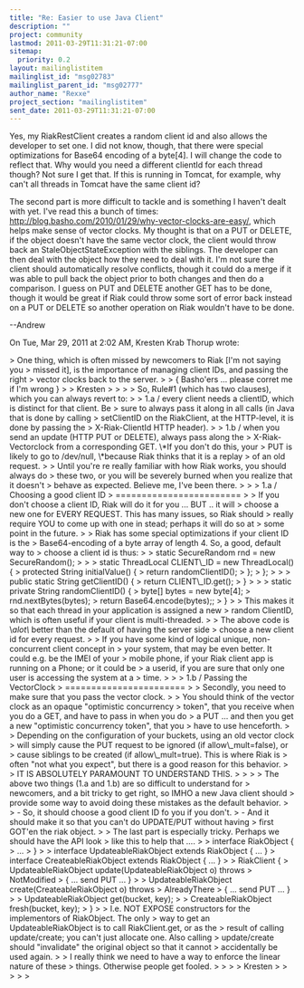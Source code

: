 ```yaml
---
title: "Re: Easier to use Java Client"
description: ""
project: community
lastmod: 2011-03-29T11:31:21-07:00
sitemap:
  priority: 0.2
layout: mailinglistitem
mailinglist_id: "msg02783"
mailinglist_parent_id: "msg02777"
author_name: "Rexxe"
project_section: "mailinglistitem"
sent_date: 2011-03-29T11:31:21-07:00
---
```



Yes, my RiakRestClient creates a random client id and also allows the
developer to set one. I did not know, though, that there were special
optimizations for Base64 encoding of a byte[4]. I will change the code to
reflect that. Why would you need a different clientId for each thread
though? Not sure I get that. If this is running in Tomcat, for example,
why can't all threads in Tomcat have the same client id?

The second part is more difficult to tackle and is something I haven't dealt
with yet. I've read this a bunch of times:
http://blog.basho.com/2010/01/29/why-vector-clocks-are-easy/, which helps
make sense of vector clocks. My thought is that on a PUT or DELETE, if the
object doesn't have the same vector clock, the client would throw back an
StaleObjectStateException with the siblings. The developer can then deal
with the object how they need to deal with it. I'm not sure the client
should automatically resolve conflicts, though it could do a merge if it was
able to pull back the object prior to both changes and then do a
comparison. I guess on PUT and DELETE another GET has to be done, though it
would be great if Riak could throw some sort of error back instead on a PUT
or DELETE so another operation on Riak wouldn't have to be done.

--Andrew

On Tue, Mar 29, 2011 at 2:02 AM, Kresten Krab Thorup wrote:

&gt; One thing, which is often missed by newcomers to Riak [I'm not saying you
&gt; missed it], is the importance of managing client IDs, and passing the right
&gt; vector clocks back to the server.
&gt;
&gt; { Basho'ers ... please corret me if I'm wrong }
&gt;
&gt; Kresten
&gt;
&gt;
&gt;
&gt; So, Rule#1 (which has two clauses), which you can always revert to:
&gt;
&gt; 1.a / every client needs a clientID, which is distinct for that client. Be
&gt; sure to always pass it along in all calls (in Java that is done by calling
&gt; setClientID on the RiakClient, at the HTTP-level, it is done by passing the
&gt; X-Riak-ClientId HTTP header).
&gt;
&gt; 1.b / when you send an update (HTTP PUT or DELETE), always pass along the
&gt; X-Riak-Vectorclock from a corresponding GET. \\*If you don't do this, your
&gt; PUT is likely to go to /dev/null, \\*because Riak thinks that it is a replay
&gt; of an old request.
&gt;
&gt; Until you're re really familiar with how Riak works, you should always do
&gt; these two, or you will be severely burned when you realize that it doesn't
&gt; behave as expected. Believe me, I've been there.
&gt;
&gt;
&gt; 1.a / Choosing a good client ID
&gt; ========================
&gt;
&gt; If you don't choose a client ID, Riak will do it for you ... BUT .. it will
&gt; choose a new one for EVERY REQUEST. This has many issues, so Riak should
&gt; really require YOU to come up with one in stead; perhaps it will do so at
&gt; some point in the future.
&gt;
&gt; Riak has some special optimizations if your client ID is the
&gt; Base64-encoding of a byte array of length 4. So, a good, default way to
&gt; choose a client id is thus:
&gt;
&gt; static SecureRandom rnd = new SecureRandom();
&gt;
&gt;
&gt; static ThreadLocal CLIENT\\_ID = new ThreadLocal() {
&gt; protected String initialValue() {
&gt; return randomClientID();
&gt; };
&gt; };
&gt;
&gt;
&gt; public static String getClientID() {
&gt; return CLIENT\\_ID.get();
&gt; }
&gt;
&gt;
&gt; static private String randomClientID() {
&gt; byte[] bytes = new byte[4];
&gt; rnd.nextBytes(bytes);
&gt; return Base64.encode(bytes);;
&gt; }
&gt;
&gt; This makes it so that each thread in your application is assigned a new
&gt; random ClientID, which is often useful if your client is multi-threaded.
&gt;
&gt; The above code is \\*alot\\* better than the default of having the server side
&gt; choose a new client id for every request.
&gt;
&gt; If you have some kind of logical unique, non-concurrent client concept in
&gt; your system, that may be even better. It could e.g. be the IMEI of your
&gt; mobile phone, if your Riak client app is running on a Phone; or it could be
&gt; a userid, if you are sure that only one user is accessing the system at a
&gt; time.
&gt;
&gt;
&gt; 1.b / Passing the VectorClock
&gt; =======================
&gt;
&gt; Secondly, you need to make sure that you pass the vector clock.
&gt;
&gt; You should think of the vector clock as an opaque "optimistic concurrency
&gt; token", that you receive when you do a GET, and have to pass in when you do
&gt; a PUT ... and then you get a new "optimistic concurrency token", that you
&gt; have to use henceforth.
&gt;
&gt; Depending on the configuration of your buckets, using an old vector clock
&gt; will simply cause the PUT request to be ignored (if allow\\_mult=false), or
&gt; cause siblings to be created (if allow\\_mult=true). This is where Riak is
&gt; often "not what you expect", but there is a good reason for this behavior.
&gt;
&gt; IT IS ABSOLUTELY PARAMOUNT TO UNDERSTAND THIS.
&gt;
&gt;
&gt;
&gt; The above two things (1.a and 1.b) are so difficult to understand for
&gt; newcomers, and a bit tricky to get right, so IMHO a new Java client should
&gt; provide some way to avoid doing these mistakes as the default behavior.
&gt;
&gt; - So, it should choose a good client ID fo you if you don't.
&gt; - And it should make it so that you can't do UPDATE/PUT without having
&gt; first GOT'en the riak object.
&gt;
&gt; The last part is especially tricky. Perhaps we should have the API look
&gt; like this to help that ....
&gt;
&gt; interface RiakObject {
&gt; ...
&gt; }
&gt;
&gt; interface UpdateableRiakObject extends RiakObject { ... }
&gt; interface CreateableRiakObject extends RiakObject { ... }
&gt;
&gt; RiakClient {
&gt; UpdateableRiakObject update(UpdateableRiakObject o) throws
&gt; NotModified
&gt; { ... send PUT ... }
&gt;
&gt; UpdateableRiakObject create(CreateableRiakObject o) throws
&gt; AlreadyThere
&gt; { ... send PUT ... }
&gt;
&gt; UpdateableRiakObject get(bucket, key);
&gt;
&gt; CreateableRiakObject fresh(bucket, key);
&gt; }
&gt;
&gt; I.e. NOT EXPOSE constructors for the implementors of RiakObject. The only
&gt; way to get an UpdateableRiakObject is to call RiakClient.get, or as the
&gt; result of calling update/create; you can't just allocate one. Also calling
&gt; update/create should "invalidate" the original object so that it cannot
&gt; accidentally be used again.
&gt;
&gt; I really think we need to have a way to enforce the linear nature of these
&gt; things. Otherwise people get fooled.
&gt;
&gt;
&gt;
&gt; Kresten
&gt;
&gt;
&gt;
&gt;
&gt;
